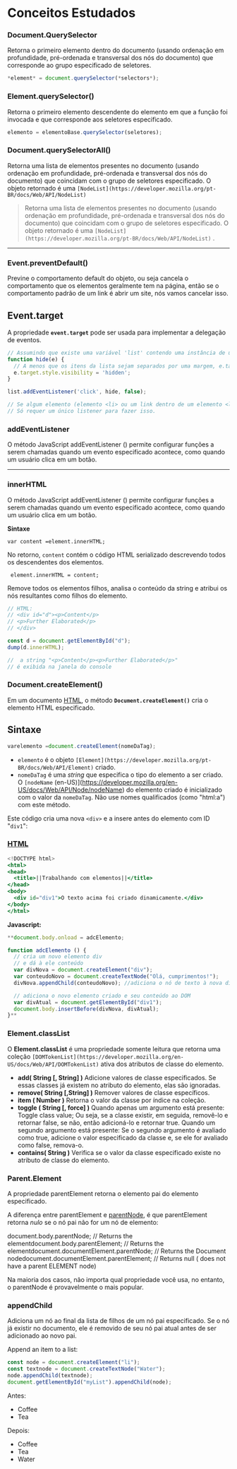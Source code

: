 # Conceitos Estudados

### **Document.QuerySelector**

Retorna o primeiro elemento dentro do documento (usando ordenação em profundidade, pré-ordenada e transversal dos nós do documento) que corresponde ao grupo especificado de seletores.

```jsx
*element* = document.querySelector(*selectors*);
```

### Element.querySelector()

Retorna o primeiro elemento descendente do elemento em que a função foi invocada e que corresponde aos seletores especificado.

```jsx
elemento = elementoBase.querySelector(seletores);
```

### **Document.querySelectorAll()**

Retorna uma lista de elementos presentes no documento (usando ordenação em profundidade, pré-ordenada e transversal dos nós do documento) que coincidam com o grupo de seletores especificado. O objeto retornado é uma `[NodeList](https://developer.mozilla.org/pt-BR/docs/Web/API/NodeList)`

> Retorna uma lista de elementos presentes no documento (usando ordenação em profundidade, pré-ordenada e transversal dos nós do documento) que coincidam com o grupo de seletores especificado. O objeto retornado é uma `[NodeList](https://developer.mozilla.org/pt-BR/docs/Web/API/NodeList)`
.
> 

---

### **Event.preventDefault()**

Previne o comportamento default do objeto, ou seja cancela o comportamento que os elementos geralmente tem na página, então se o comportamento padrão de um link é abrir um site, nós vamos cancelar isso.

## Event.target

A propriedade **`event.target`** pode ser usada para implementar a delegação de eventos.

```jsx
// Assumindo que existe uma variável 'list' contendo uma instância de um elemento ul de HTML.
function hide(e) {
  // A menos que os itens da lista sejam separados por uma margem, e.target deve ser diferente de e.currentTarget
  e.target.style.visibility = 'hidden';
}

list.addEventListener('click', hide, false);

// Se algum elemento (elemento <li> ou um link dentro de um elemento <li> por exemplo) for clicado, ele desaparecerá.
// Só requer um único listener para fazer isso.
```

### addEventListener

O método JavaScript addEventListener () permite configurar funções a serem chamadas quando um evento especificado acontece, como quando um usuário clica em um botão.

---

### innerHTML

O método JavaScript addEventListener () permite configurar funções a serem chamadas quando um evento especificado acontece, como quando um usuário clica em um botão.

**Sintaxe**

```
var content =element.innerHTML;
```

No retorno, `content` contém o código HTML serializado descrevendo todos os descendentes dos elementos.

```
 element.innerHTML = content;
```

Remove todos os elementos filhos, analisa o conteúdo da string e atribui os nós resultantes como filhos do elemento.

```jsx
// HTML:
// <div id="d"><p>Content</p>
// <p>Further Elaborated</p>
// </div>

const d = document.getElementById("d");
dump(d.innerHTML);

//  a string "<p>Content</p><p>Further Elaborated</p>"
// é exibida na janela do console
```

### **Document.createElement()**

Em um documento [HTML](https://developer.mozilla.org/en-US/docs/Web/HTML), o método **`Document.createElement()`** cria o elemento HTML especificado.

## **Sintaxe**

```jsx
varelemento =document.createElement(nomeDaTag);

```

- `elemento` é o objeto `[Element](https://developer.mozilla.org/pt-BR/docs/Web/API/Element)` criado.
- `nomeDaTag` é uma *string* que especifica o tipo do elemento a ser criado. O `[nodeName` (en-US)](https://developer.mozilla.org/en-US/docs/Web/API/Node/nodeName) do elemento criado é inicializado com o valor da `nomeDaTag`. Não use nomes qualificados (como "html:a") com este método.

Este código cria uma nova `<div>` e a insere antes do elemento com ID "`div1`":

### [HTML](https://developer.mozilla.org/pt-BR/docs/Web/API/Document/createElement#html)

```jsx
<!DOCTYPE html>
<html>
<head>
  <title>||Trabalhando com elementos||</title>
</head>
<body>
  <div id="div1">O texto acima foi criado dinamicamente.</div>
</body>
</html>
```

**Javascript:**

```jsx
**document.body.onload = adcElemento;

function adcElemento () {
  // cria um novo elemento div
  // e dá à ele conteúdo
  var divNova = document.createElement("div");
  var conteudoNovo = document.createTextNode("Olá, cumprimentos!");
  divNova.appendChild(conteudoNovo); //adiciona o nó de texto à nova div criada

  // adiciona o novo elemento criado e seu conteúdo ao DOM
  var divAtual = document.getElementById("div1");
  document.body.insertBefore(divNova, divAtual);
}**
```

### **Element.classList**

O **Element.classList** é uma propriedade somente leitura que retorna uma coleção `[DOMTokenList](https://developer.mozilla.org/en-US/docs/Web/API/DOMTokenList)` ativa dos atributos de classe do elemento.

- **add( String [, String] )**
Adicione valores de classe especificados. Se essas classes já existem no atributo do elemento, elas são ignoradas.
- **remove( String [,String] )**
Remover valores de classe específicos.
- **item ( Number )**
Retorna o valor da classe por índice na coleção.
- **toggle ( String [, force] )**
Quando apenas um argumento está presente: Toggle class value; Ou seja, se a classe existir, em seguida, removê-lo e retornar false, se não, então adicioná-lo e retornar true. Quando um segundo argumento está presente: Se o segundo argumento é avaliado como true, adicione o valor especificado da classe e, se ele for avaliado como false, remova-o.
- **contains( String )**
Verifica se o valor da classe especificado existe no atributo de classe do elemento.

### Parent.Element

A propriedade parentElement retorna o elemento pai do elemento especificado.

A diferença entre parentElement e [parentNode](https://www.w3schools.com/jsref/prop_node_parentnode.asp), é que parentElement retorna *nulo* se o nó pai não for um nó de elemento:

document.body.parentNode; // Returns the <html> elementdocument.body.parentElement; // Returns the <html> elementdocument.documentElement.parentNode; // Returns the Document nodedocument.documentElement.parentElement; // Returns null (<html> does not have a parent ELEMENT node)

Na maioria dos casos, não importa qual propriedade você usa, no entanto, o parentNode é provavelmente o mais popular.

### appendChild

Adiciona um nó ao final da lista de filhos de um nó pai especificado. Se o nó já existir no documento, ele é removido de seu nó pai atual antes de ser adicionado ao novo pai.

Append an item to a list:

```jsx
const node = document.createElement("li");
const textnode = document.createTextNode("Water");
node.appendChild(textnode);
document.getElementById("myList").appendChild(node);
```

Antes:

- Coffee
- Tea

Depois:

- Coffee
- Tea
- Water
